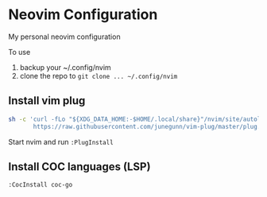 # Neovim Configuration
My personal neovim configuration

To use 
1) backup your ~/.config/nvim
2) clone the repo to `git clone ... ~/.config/nvim`

## Install vim plug
```bash
sh -c 'curl -fLo "${XDG_DATA_HOME:-$HOME/.local/share}"/nvim/site/autoload/plug.vim --create-dirs \
       https://raw.githubusercontent.com/junegunn/vim-plug/master/plug.vim'
```

Start nvim and run `:PlugInstall`

## Install COC languages (LSP)

`:CocInstall coc-go`


